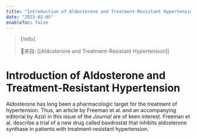 ```yaml
---
title: "Introduction of Aldosterone and Treatment-Resistant Hypertension"
date: "2023-02-05"
enableToc: false
---
```


> [!info] 
> 
> 🌱來自: [[Aldosterone and Treatment-Resistant Hypertension]]

# Introduction of Aldosterone and Treatment-Resistant Hypertension

Aldosterone has long been a pharmacologic target for the treatment of hypertension. Thus, an article by Freeman et al. and an accompanying editorial by Azizi in this issue of the *Journal* are of keen interest. Freeman et al. describe a trial of a new drug called baxdrostat that inhibits aldosterone synthase in patients with treatment-resistant hypertension.

